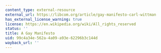 ```yaml
---
content_type: external-resource
external_url: https://libcom.org/article/gay-manifesto-carl-wittman
has_external_license_warning: true
license: https://en.wikipedia.org/wiki/All_rights_reserved
status: ''
title: A Gay Manifesto
uid: 99c4a34e-562a-4a09-a93e-62296b3c144d
wayback_url: ''
---
```

